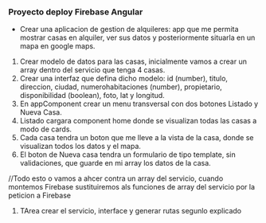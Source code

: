### Proyecto deploy Firebase Angular

- Crear una aplicacion de gestion de alquileres: app que me permita mostrar casas en alquiler, ver sus datos y posteriormente situarla en un mapa en google maps.

1. Crear modelo de datos para las casas, inicialmente vamos a crear un array dentro del servicio que tenga 4 casas.
2. Crear una interfaz que defina dicho modelo: id (number), titulo, direccion, ciudad, numerohabitaciones (number), propietario, disponibilidad (boolean), foto, lat y longitud.
3. En appComponent crear un menu transversal con dos botones Listado y Nueva Casa.
4. Listado cargara component home donde se visualizan todas las casas a modo de cards.
5. Cada casa tendra un boton que me lleve a la vista de la casa, donde se visualizan todos los datos y el mapa.
6. El boton de Nueva casa tendra un formulario de tipo template, sin validaciones, que guarde en mi array los datos de la casa.

//Todo esto o vamos a ahcer contra un array del servicio, cuando montemos Firebase sustituiremos als funciones de array del servicio por la peticion a Firebase

1. TArea crear el servicio, interface y generar rutas segunlo explicado
